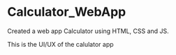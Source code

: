 # Calculator_WebApp
Created a web app Calculator using HTML, CSS and JS.

This is the UI/UX of the calulator app


